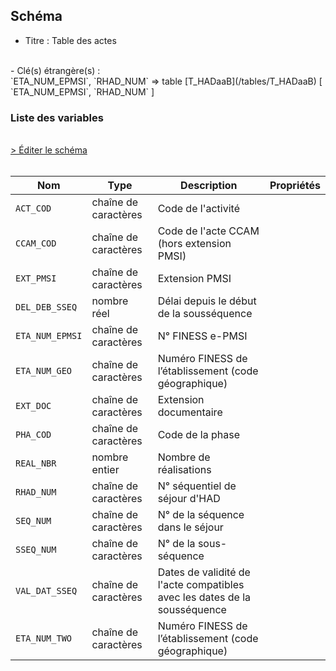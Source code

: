 ## Schéma

- Titre : Table des actes
<br />
- Clé(s) étrangère(s) : <br />
`ETA_NUM_EPMSI`, `RHAD_NUM` => table [T_HADaaB](/tables/T_HADaaB) [ `ETA_NUM_EPMSI`, `RHAD_NUM` ]<br />

### Liste des variables
<br />
<div>
    <a href="https://gitlab.com/healthdatahub/schema-snds/edit/master/schemas/PMSI/PMSI%20HAD/T_HADaaA.json"  
    arget="_blank" rel="noopener noreferrer">> Éditer le schéma</a>
    <OutboundLink />
</div>
<br />

Nom|Type|Description|Propriétés
-|-|-|-
`ACT_COD`|chaîne de caractères|Code de l&#x27;activité||
`CCAM_COD`|chaîne de caractères|Code de l&#x27;acte CCAM (hors extension PMSI)||
`EXT_PMSI`|chaîne de caractères|Extension PMSI||
`DEL_DEB_SSEQ`|nombre réel|Délai depuis le début de la sousséquence||
`ETA_NUM_EPMSI`|chaîne de caractères|N° FINESS e-PMSI||
`ETA_NUM_GEO`|chaîne de caractères|Numéro FINESS de l’établissement (code géographique)||
`EXT_DOC`|chaîne de caractères|Extension documentaire||
`PHA_COD`|chaîne de caractères|Code de la phase||
`REAL_NBR`|nombre entier|Nombre de réalisations||
`RHAD_NUM`|chaîne de caractères|N° séquentiel de séjour d&#x27;HAD||
`SEQ_NUM`|chaîne de caractères|N° de la séquence dans le séjour||
`SSEQ_NUM`|chaîne de caractères|N° de la sous-séquence||
`VAL_DAT_SSEQ`|chaîne de caractères|Dates de validité de l&#x27;acte compatibles avec les dates de la sousséquence||
`ETA_NUM_TWO`|chaîne de caractères|Numéro FINESS de l’établissement (code géographique)||

